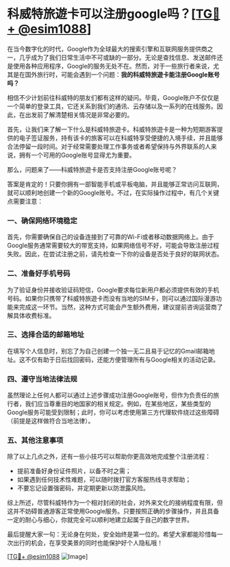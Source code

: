 # 科威特旅遊卡可以注册google吗？[[TG💪+ @esim1088](https://t.me/s/esim1088)]

在当今数字化的时代，Google作为全球最大的搜索引擎和互联网服务提供商之一，几乎成为了我们日常生活中不可或缺的一部分。无论是查找信息、发送邮件还是使用各种应用程序，Google的服务无处不在。然而，对于一些旅行者来说，尤其是在国外旅行时，可能会遇到一个问题：**我的科威特旅遊卡能注册Google账号吗？**

相信不少计划前往科威特的朋友们都有这样的疑问。毕竟，Google账户不仅仅是一个简单的登录工具，它还关系到我们的通讯、云存储以及一系列的在线服务。因此，在出发前了解清楚相关情况是非常必要的。

首先，让我们来了解一下什么是科威特旅遊卡。科威特旅遊卡是一种为短期游客提供的电子签证服务，持有该卡的旅客可以在科威特享受便捷的入境手续，并且能够合法停留一段时间。对于经常需要处理工作事务或者希望保持与外界联系的人来说，拥有一个可用的Google账号显得尤为重要。

那么，问题来了——科威特旅遊卡是否支持注册Google账号呢？

答案是肯定的！只要你拥有一部智能手机或平板电脑，并且能够正常访问互联网，就可以顺利地创建一个新的Google账号。不过，在实际操作过程中，有几个关键点需要注意：

### 一、确保网络环境稳定

首先，你需要确保自己的设备连接到了可靠的Wi-Fi或者移动数据网络上。由于Google服务通常需要较大的带宽支持，如果网络信号不好，可能会导致注册过程失败。因此，在尝试注册之前，请先检查一下你的设备是否处于良好的联网状态。

### 二、准备好手机号码

为了验证身份并接收验证码短信，Google要求每位新用户都必须提供有效的手机号码。如果你只携带了科威特旅遊卡而没有当地的SIM卡，则可以通过国际漫游功能来完成这一环节。当然，这种方式可能会产生额外费用，建议提前咨询运营商了解具体收费标准。

### 三、选择合适的邮箱地址

在填写个人信息时，别忘了为自己创建一个独一无二且易于记忆的Gmail邮箱地址。这不仅有助于日后找回密码，还能方便管理所有与Google相关的活动记录。

### 四、遵守当地法律法规

虽然理论上任何人都可以通过上述步骤成功注册Google账号，但作为负责任的旅行者，我们应当尊重目的地国家的相关规定。例如，在某些地区，某些类型的Google服务可能受到限制；此时，你可以考虑使用第三方代理软件绕过这些障碍（前提是这样做符合当地法律）。

### 五、其他注意事项

除了以上几点之外，还有一些小技巧可以帮助你更高效地完成整个注册流程：

- 提前准备好身份证件照片，以备不时之需；
- 如果遇到任何技术性难题，可以随时拨打官方客服热线寻求帮助；
- 不要忘记设置强密码，并定期更新以防泄露风险。

综上所述，尽管科威特作为一个相对封闭的社会，对外来文化的接纳程度有限，但这并不妨碍普通游客正常使用Google服务。只要按照正确的步骤操作，并且具备一定的耐心与细心，你就完全可以顺利地建立起属于自己的数字世界。

最后提醒大家一句：无论身在何处，安全始终是第一位的。希望大家都能珍惜每一次出行的机会，在享受美景的同时也能保护好个人隐私哦！

[[TG💪+ @esim1088](https://t.me/s/esim1088) ![Image](https://i.postimg.cc/4NQfJmqS/Snipaste-2025-05-13-00-14-12.png)]